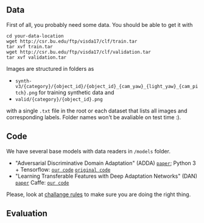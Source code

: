 ## Data

First of all, you probably need some data. You should be able to get it with 
  
  
    cd your-data-location
    wget http://csr.bu.edu/ftp/visda17/clf/train.tar
    tar xvf train.tar
    wget http://csr.bu.edu/ftp/visda17/clf/validation.tar
    tar xvf validation.tar
  

Images are structured in folders as 

- `synth-v3/{category}/{object_id}/{object_id}_{cam_yaw}_{light_yaw}_{cam_pitch}.png` for training synthetic data and
- `valid/{category}/{object_id}.png`

with a single `.txt` file in the root or each dataset that lists all images and corresponding labels. Folder names won't be avaliable on test time :).

## Code

We have several base models with data readers in `/models` folder. 

- "Adversarial Discriminative Domain Adaptation" (ADDA) [`paper`](https://arxiv.org/abs/1702.05464); Python 3 + Tensorflow: [`our code`]() [`original code`](https://github.com/erictzeng/adda/)
- "Learning Transferable Features with Deep Adaptation Networks" (DAN) [`paper`](https://arxiv.org/pdf/1502.02791.pdf) Caffe: [`our code`]()

Please, look at [challange rules]() to make sure you are doing the right thing.

## Evaluation
